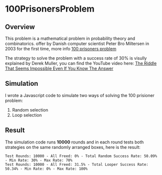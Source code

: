 # 100PrisonersProblem

## Overview

This problem is a mathematical problem in probability theory and combinatorics. offer by Danish computer scientist Peter Bro Miltersen in 2003 for the first time, more info [100 prisoners problem](https://en.wikipedia.org/wiki/100_prisoners_problem)


The strategy to solve the problem with a success rate of 30% is visully explained by Derek Muller, you can find the YouTube video here: [The Riddle That Seems Impossible Even If You Know The Answer](https://www.youtube.com/watch?v=iSNsgj1OCLA)


  ## Simulation

I wrote a Javascript code to simulate two ways of solving the 100 prisioner problem:
1. Random selection
2. Loop selection


  ## Result

The simulation code runs **10000** rounds and in each round tests both strategies on the same randomly arranged boxes, here is the result:

```
Test Rounds: 10000 - All Freed: 0% - Total Random Success Rate: 50.09% - Min Rate: 30% - Max Rate: 70%
Test Rounds: 10000 - All Freed: 31.5% - Total Looper Success Rate: 50.34% - Min Rate: 0% - Max Rate: 100%
```
